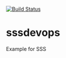 [![Build Status](https://travis-ci.org/jvaldiviezom/sssdevops.svg?branch=master)](https://travis-ci.org/jvaldiviezom/sssdevops)

# sssdevops
Example for SSS
